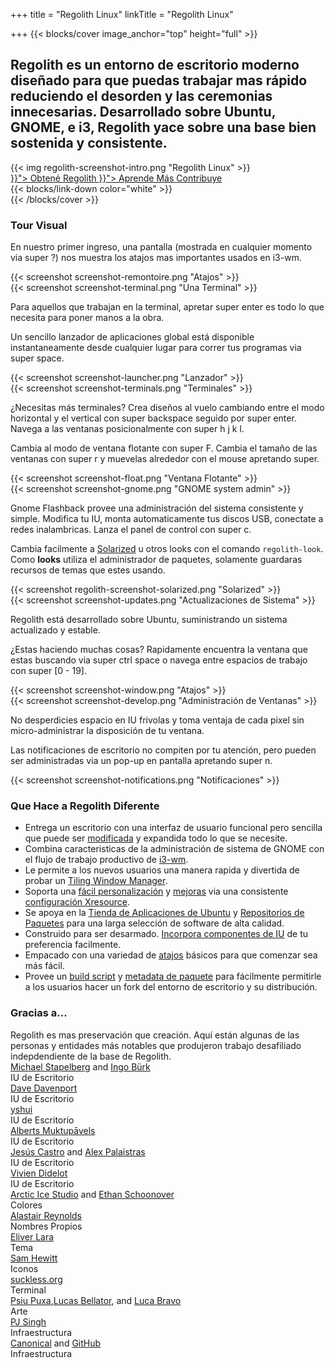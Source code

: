 +++
title = "Regolith Linux"
linkTitle = "Regolith Linux"

+++
{{< blocks/cover image_anchor="top" height="full" >}}

<h2 class="m-5">Regolith es un entorno de escritorio moderno diseñado para que puedas trabajar mas rápido reduciendo el desorden y las ceremonias innecesarias. Desarrollado sobre Ubuntu, GNOME, e i3, Regolith yace sobre una base bien sostenida y consistente.</h2>

<div class="row">
  <div class="col-sm-8 mb-5">{{< img regolith-screenshot-intro.png "Regolith Linux" >}}</div>
  <div class="col-sm-4">
    <div class="mx-auto">
    <a class="btn btn-lg btn-secondary mr-3 mb-4" href="{{< relref "/download" >}}">
      Obtené Regolith <i class="fas fa-cloud-download-alt ml-2 "></i>
    </a>
    <a class="btn btn-lg btn-primary mr-3 mb-4" href="{{< relref "/docs" >}}">
      Aprende Más <i class="fas fa-book-reader ml-2"></i>
    </a>
    <a class="btn btn-lg btn-success mr-3 mb-4" href="https://opencollective.com/regolith/donate">
      Contribuye <i class="fas fa-piggy-bank ml-2"></i>
    </a>
</div>
</div>
    <div class="mx-auto mt-5 pt-5">
      {{< blocks/link-down color="white" >}}
  </div>
{{< /blocks/cover >}}

<a name="td-block-1"><h3 class="text-center p-5" >Tour Visual</h3></a>
<div class="container mt-3">
  <div class="row pb-5">
    <div class="col-8 my-auto"><p>En nuestro primer ingreso, una pantalla (mostrada en cualquier momento via <span class="text-nowrap"><span class="badge badge-warning">super</span> <span class="badge badge-warning">?</span></span>) nos muestra los atajos mas importantes usados en i3-wm.</p></div>
    <div class="col-4 my-auto border rounded p-1">{{< screenshot screenshot-remontoire.png "Atajos" >}}</div>
  </div>
  <div class="row pb-5">
    <div class="col-4 my-auto border rounded p-1">{{< screenshot screenshot-terminal.png "Una Terminal" >}}</div>
    <div class="col-8 my-auto"><p>Para aquellos que trabajan en la terminal, apretar <span class="text-nowrap"><span class="badge badge-warning">super</span> <span class="badge badge-warning">enter</span></span> es todo lo que necesita para poner manos a la obra.</p></div>    
  </div>
  <div class="row pb-5">
    <div class="col-8 my-auto"><p>Un sencillo lanzador de aplicaciones global está disponible instantaneamente desde cualquier lugar para correr tus programas via <span class="text-nowrap"><span class="badge badge-warning">super</span> <span class="badge badge-warning">space</span></span>.</p></div>
    <div class="col-4 my-auto border rounded p-1">{{< screenshot screenshot-launcher.png "Lanzador" >}}</div>    
  </div>
  <div class="row pb-5">
    <div class="col-4 my-auto border rounded p-1">{{< screenshot screenshot-terminals.png "Terminales" >}}</div>
    <div class="col-8 my-auto"><p>¿Necesitas más terminales? Crea diseños al vuelo cambiando entre el modo horizontal y el vertical con <span class="text-nowrap"><span class="badge badge-warning">super</span> <span class="badge badge-warning">backspace</span></span> seguido por <span class="text-nowrap"><span class="badge badge-warning">super</span> <span class="badge badge-warning">enter</span></span>.  Navega a las ventanas posicionalmente con <span class="text-nowrap"><span class="badge badge-warning">super</span> <span class="badge badge-warning">h</span> <span class="badge badge-warning">j</span> <span class="badge badge-warning">k</span> <span class="badge badge-warning">l</span></span>.</p></div>    
  </div>
  <div class="row pb-5">
    <div class="col-8 my-auto"><p>Cambia al modo de ventana flotante con <span class="text-nowrap"><span class="badge badge-warning">super</span> <span class="badge badge-warning">F</span></span>.  Cambia el tamaño de las ventanas con <span class="text-nowrap"><span class="badge badge-warning">super</span> <span class="badge badge-warning">r</span></span> y muevelas alrededor con el mouse apretando <span class="badge badge-warning">super</span>.</p></div>
    <div class="col-4 my-auto border rounded p-1">{{< screenshot screenshot-float.png "Ventana Flotante" >}}</div>    
  </div>
  <div class="row pb-5">
    <div class="col-4 my-auto border rounded p-1">{{< screenshot screenshot-gnome.png "GNOME system admin" >}}</div>
    <div class="col-8 my-auto"><p>Gnome Flashback provee una administración del sistema consistente y simple. Modifica tu IU, monta automaticamente tus discos USB, conectate a redes inalambricas. Lanza el panel de control con <span class="text-nowrap"><span class="badge badge-warning">super</span> <span class="badge badge-warning">c</span></span>.</p></div>    
  </div>
  <div class="row pb-5">
    <div class="col-8 my-auto"><p>Cambia facilmente a <a href="https://ethanschoonover.com/solarized">Solarized</a> u otros looks con el comando <code>regolith-look</code>. Como <b>looks</b> utiliza el administrador de paquetes, solamente guardaras recursos de temas que estes usando.</p></div>
    <div class="col-4 my-auto border rounded p-1">{{< screenshot regolith-screenshot-solarized.png "Solarized" >}}</div>    
  </div>
  <div class="row pb-5">
    <div class="col-4 my-auto border rounded p-1">{{< screenshot screenshot-updates.png "Actualizaciones de Sistema" >}}</div>
    <div class="col-8 my-auto"><p>Regolith está desarrollado sobre Ubuntu, suministrando un sistema actualizado y estable.</p></div>    
  </div>
  <div class="row pb-5">
    <div class="col-8 my-auto"><p>¿Estas haciendo muchas cosas?  Rapidamente encuentra la ventana que estas buscando via <span class="text-nowrap"><span class="badge badge-warning">super</span> <span class="badge badge-warning">ctrl</span> <span class="badge badge-warning">space</span></span> o navega entre espacios de trabajo con <span class="text-nowrap"><span class="badge badge-warning">super</span> <span class="badge badge-warning">[0 - 19]</span></span>.</p></div>
    <div class="col-4 my-auto border rounded p-1">{{< screenshot screenshot-window.png "Atajos" >}}</div>    
  </div>
  <div class="row pb-5">
    <div class="col-4 my-auto border rounded p-1">{{< screenshot screenshot-develop.png "Administración de Ventanas" >}}</div>
    <div class="col-8 my-auto"><p>No desperdicies espacio en IU frivolas y toma ventaja de cada pixel sin micro-administrar la disposición de tu ventana.</p></div>    
  </div>
  <div class="row pb-5">
    <div class="col-8 my-auto"><p>Las notificaciones de escritorio no compiten por tu atención, pero pueden ser administradas via un pop-up en pantalla apretando <span class="text-nowrap"><span class="badge badge-warning">super</span> <span class="badge badge-warning">n</span></span>.</p></div>
    <div class="col-4 my-auto border rounded p-1">{{< screenshot screenshot-notifications.png "Notificaciones" >}}</div>    
  </div>
</div>

<a name="td-block-2"><h3 class="text-center p-5" ><i class="fas fa-info-circle pr-3"></i>Que Hace a Regolith Diferente</h3></a>
<div class="container">
<ul>
<li>Entrega un escritorio con una interfaz de usuario funcional pero sencilla que puede ser <a href="docs/customize/">modificada</a> y expandida todo lo que se necesite.</li>
<li>Combina caracteristicas de la administración de sistema de GNOME con el flujo de trabajo productivo de <a href="https://i3wm.org/">i3-wm</a>.</li>
<li>Le permite a los nuevos usuarios una manera rapida y divertida de probar un <a href="https://opensource.com/article/18/8/i3-tiling-window-manager">Tiling Window Manager</a>.</li>
<li>Soporta una <a href="https://github.com/regolith-linux/regolith-desktop/wiki/Customize">fácil personalización</a> y <a href="https://www.reddit.com/r/unixporn">mejoras</a> via una consistente <a href="https://github.com/regolith-linux/regolith-styles/blob/master/Xresources/root">configuración Xresource</a>.</li>
<li>Se apoya en la <a href="https://snapcraft.io/store">Tienda de Aplicaciones de Ubuntu</a> y <a href="https://packages.ubuntu.com/">Repositorios de Paquetes</a> para una larga selección de software de alta calidad.</li>
<li>Construido para ser desarmado. <a href="docs/customize/components/">Incorpora componentes de IU</a> de tu preferencia facilmente.</li>
<li>Empacado con una variedad de <a href="docs/reference/keybindings/">atajos</a> básicos para que comenzar sea más fácil.</li>
<li>Provee un <a href="https://github.com/regolith-linux/regolith-builder/blob/master/build.sh">build script</a> y <a href="https://github.com/regolith-linux/regolith-builder/blob/master/package-model-R1.3.json">metadata de paquete</a> para fácilmente permitirle a los usuarios hacer un fork del entorno de escritorio y su distribución.</li>
</ul>
</div>

<a name="td-block-3"><h3 class="text-center p-5" ><i class="fas fa-user-friends pr-3"></i>Gracias a...</h3></a>
<div class="container-fluid mb-3">
  <div class="row pl-0 align-top">
    <div class="col-3 col-md-0">
      Regolith es mas preservación que creación. Aquí están algunas de las personas y entidades más notables que produjeron trabajo desafiliado indepdendiente de la base de Regolith.
    </div>
    <div class="col-6 border rounded p-3">
      <div class="container">
        <div class="row">
          <div class="col-lg"><a href="https://i3wm.org">Michael Stapelberg</a> and <a href="https://github.com/Airblader/i3">Ingo Bürk</a></div>
          <div class="col-sm">IU de Escritorio</div>
        </div>
        <div class="row">
          <div class="col-lg"><a href="https://github.com/davatorium/rofi">Dave Davenport</a></div>
          <div class="col-sm">IU de Escritorio</div>
        </div>
        <div class="row">
          <div class="col-lg"><a href="https://github.com/yshui/compton">yshui</a></div>
          <div class="col-sm">IU de Escritorio</div>
        </div>
        <div class="row">
          <div class="col-lg"><a href="https://wiki.gnome.org/Projects/GnomeFlashback">Alberts Muktupāvels</a></div>
          <div class="col-sm">IU de Escritorio</div>
        </div>
        <div class="row">
          <div class="col-lg"><a href="https://github.com/jcstr">Jesús Castro</a> and <a href="https://github.com/deuill">Alex Palaistras</a></div>
          <div class="col-sm">IU de Escritorio</div>
        </div>
        <div class="row">
          <div class="col-lg"><a href="https://github.com/vivien/i3blocks">Vivien Didelot</a></div>
          <div class="col-sm">IU de Escritorio</div>
        </div>
        <div class="row">
          <div class="col-lg"><a href="https://github.com/arcticicestudio">Arctic Ice Studio</a> and <a href="https://ethanschoonover.com/solarized/">Ethan Schoonover</a></div>
          <div class="col-sm">Colores</div>
        </div>
        <div class="row">
          <div class="col-lg"><a href="http://www.alastairreynolds.com/">Alastair Reynolds</a></div>
          <div class="col-sm">Nombres Propios</div>
        </div>
        <div class="row">
          <div class="col-lg"><a href="https://github.com/EliverLara/Nordic">Eliver Lara</a></div>
          <div class="col-sm">Tema</div>
        </div>
        <div class="row">
          <div class="col-lg"><a href="https://snwh.org/paper">Sam Hewitt</a></div>
          <div class="col-sm">Iconos</div>
        </div>
        <div class="row">
          <div class="col-lg"><a href="https://st.suckless.org">suckless.org</a></div>
          <div class="col-sm">Terminal</div>
        </div>
        <div class="row">
          <div class="col-lg"><a href="http://wallpaper-site.webflow.io/">Psiu Puxa</a>,<a href="https://unsplash.com/photos/C0OD8OM-oM0">Lucas Bellator</a>, and <a href="https://unsplash.com/photos/xnqVGsbXgV4">Luca Bravo</a></div>
          <div class="col-sm">Arte</div>
        </div>
        <div class="row">
          <div class="col-lg"><a href="https://launchpad.net/cubic">PJ Singh</a></div>
          <div class="col-sm">Infraestructura</div>
        </div>
        <div class="row">
          <div class="col-lg"><a href="https://canonical.com">Canonical</a> and <a href="https://github.com">GitHub</a></div>
          <div class="col-sm">Infraestructura</div>
        </div>
      </div>
    </div>
  </div>
</div>

